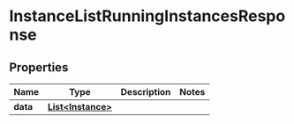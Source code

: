 

# InstanceListRunningInstancesResponse


## Properties

| Name | Type | Description | Notes |
|------------ | ------------- | ------------- | -------------|
|**data** | [**List&lt;Instance&gt;**](Instance.md) |  |  |



